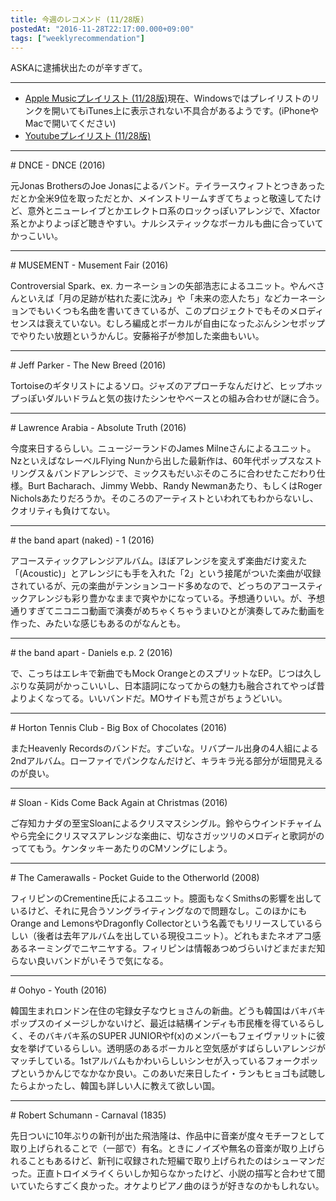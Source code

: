 ```yaml
---
title: 今週のレコメンド (11/28版)
postedAt: "2016-11-28T22:17:00.000+09:00"
tags: ["weeklyrecommendation"]
---
```


ASKAに逮捕状出たのが辛すぎて。

---

* [Apple Musicプレイリスト (11/28版)](https://itunes.apple.com/jp/playlist/jin-zhounorekomendo-11-28ban/idpl.153b3fc7d6ac40a7a1c3be01df885046)現在、Windowsではプレイリストのリンクを開いてもiTunes上に表示されない不具合があるようです。(iPhoneやMacで開いてください)
* [Youtubeプレイリスト (11/28版)](http://www.youtube.com/playlist?list=PLegnWsUgQayej9Wlr3AlLz8a8krHlgZCR)

---

\# DNCE - DNCE (2016)

元Jonas BrothersのJoe Jonasによるバンド。テイラースウィフトとつきあっただとか全米9位を取っただとか、メインストリームすぎてちょっと敬遠してたけど、意外とニューレイブとかエレクトロ系のロックっぽいアレンジで、Xfactor系とかよりよっぽど聴きやすい。ナルシスティックなボーカルも曲に合っていてかっこいい。

---

\# MUSEMENT - Musement Fair (2016)

Controversial Spark、ex. カーネーションの矢部浩志によるユニット。やんべさんといえば「月の足跡が枯れた麦に沈み」や「未来の恋人たち」などカーネーションでもいくつも名曲を書いてきているが、このプロジェクトでもそのメロディセンスは衰えていない。むしろ編成とボーカルが自由になったぶんシンセポップでやりたい放題というかんじ。安藤裕子が参加した楽曲もいい。

---

\# Jeff Parker - The New Breed (2016)

Tortoiseのギタリストによるソロ。ジャズのアプローチなんだけど、ヒップホップっぽいダルいドラムと気の抜けたシンセやベースとの組み合わせが謎に合う。

---

\# Lawrence Arabia - Absolute Truth (2016)

今度来日するらしい。ニュージーランドのJames Milneさんによるユニット。NzといえばなレーベルFlying Nunから出した最新作は、60年代ポップスなストリングス＆バンドアレンジで、ミックスもだいぶそのころに合わせたこだわり仕様。Burt Bacharach、Jimmy Webb、Randy Newmanあたり、もしくはRoger Nicholsあたりだろうか。そのころのアーティストといわれてもわからないし、クオリティも負けてない。

---

\# the band apart (naked) - 1 (2016)

アコースティックアレンジアルバム。ほぼアレンジを変えず楽曲だけ変えた「(Acoustic)」とアレンジにも手を入れた「2」という接尾がついた楽曲が収録されているが、元の楽曲がテンションコード多めなので、どっちのアコースティックアレンジも彩り豊かなままで爽やかになっている。予想通りいい。が、予想通りすぎてニコニコ動画で演奏がめちゃくちゃうまいひとが演奏してみた動画を作った、みたいな感じもあるのがなんとも。

---

\# the band apart - Daniels e.p. 2 (2016)

で、こっちはエレキで新曲でもMock OrangeとのスプリットなEP。じつは久しぶりな英詞がかっこいいし、日本語詞になってからの魅力も融合されてやっぱ昔よりよくなってる。いいバンドだ。MOサイドも荒さがちょうどいい。

---

\# Horton Tennis Club - Big Box of Chocolates (2016)

またHeavenly Recordsのバンドだ。すごいな。リバプール出身の4人組による2ndアルバム。ローファイでパンクなんだけど、キラキラ光る部分が垣間見えるのが良い。

---

\# Sloan - Kids Come Back Again at Christmas (2016)

ご存知カナダの至宝Sloanによるクリスマスシングル。鈴やらウインドチャイムやら完全にクリスマスアレンジな楽曲に、切なさガッツリのメロディと歌詞がのっててもう。ケンタッキーあたりのCMソングにしよう。

---

\# The Camerawalls - Pocket Guide to the Otherworld (2008)

フィリピンのCrementine氏によるユニット。臆面もなくSmithsの影響を出しているけど、それに見合うソングライティングなので問題なし。このほかにもOrange and LemonsやDragonfly Collectorという名義でもリリースしているらしい（後者は去年アルバムを出している現役ユニット）。どれもまたネオアコ感あるネーミングでニヤニヤする。フィリピンは情報あつめづらいけどまだまだ知らない良いバンドがいそうで気になる。

---

\# Oohyo - Youth (2016)

韓国生まれロンドン在住の宅録女子なウヒョさんの新曲。どうも韓国はバキバキポップスのイメージしかないけど、最近は結構インディも市民権を得ているらしく、そのバキバキ系のSUPER JUNIORやf(x)のメンバーもフェイヴァリットに彼女を挙げているらしい。透明感のあるボーカルと空気感がすばらしいアレンジがマッチしている。1stアルバムもかわいらしいシンセが入っているフォークポップというかんじでなかなか良い。このあいだ来日したイ・ランもヒョゴも試聴したらよかったし、韓国も詳しい人に教えて欲しい国。

---

\# Robert Schumann - Carnaval (1835)

先日ついに10年ぶりの新刊が出た飛浩隆は、作品中に音楽が度々モチーフとして取り上げられることで（一部で）有名。ときにノイズや無名の音楽が取り上げられることもあるけど、新刊に収録された短編で取り上げられたのはシューマンだった。正直トロイメライくらいしか知らなかったけど、小説の描写と合わせて聞いていたらすごく良かった。オケよりピアノ曲のほうが好きなのかもしれない。